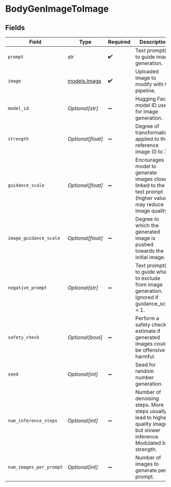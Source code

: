 # BodyGenImageToImage


## Fields

| Field                                                                                                                    | Type                                                                                                                     | Required                                                                                                                 | Description                                                                                                              |
| ------------------------------------------------------------------------------------------------------------------------ | ------------------------------------------------------------------------------------------------------------------------ | ------------------------------------------------------------------------------------------------------------------------ | ------------------------------------------------------------------------------------------------------------------------ |
| `prompt`                                                                                                                 | *str*                                                                                                                    | :heavy_check_mark:                                                                                                       | Text prompt(s) to guide image generation.                                                                                |
| `image`                                                                                                                  | [models.Image](../models/image.md)                                                                                       | :heavy_check_mark:                                                                                                       | Uploaded image to modify with the pipeline.                                                                              |
| `model_id`                                                                                                               | *Optional[str]*                                                                                                          | :heavy_minus_sign:                                                                                                       | Hugging Face model ID used for image generation.                                                                         |
| `strength`                                                                                                               | *Optional[float]*                                                                                                        | :heavy_minus_sign:                                                                                                       | Degree of transformation applied to the reference image (0 to 1).                                                        |
| `guidance_scale`                                                                                                         | *Optional[float]*                                                                                                        | :heavy_minus_sign:                                                                                                       | Encourages model to generate images closely linked to the text prompt (higher values may reduce image quality).          |
| `image_guidance_scale`                                                                                                   | *Optional[float]*                                                                                                        | :heavy_minus_sign:                                                                                                       | Degree to which the generated image is pushed towards the initial image.                                                 |
| `negative_prompt`                                                                                                        | *Optional[str]*                                                                                                          | :heavy_minus_sign:                                                                                                       | Text prompt(s) to guide what to exclude from image generation. Ignored if guidance_scale < 1.                            |
| `safety_check`                                                                                                           | *Optional[bool]*                                                                                                         | :heavy_minus_sign:                                                                                                       | Perform a safety check to estimate if generated images could be offensive or harmful.                                    |
| `seed`                                                                                                                   | *Optional[int]*                                                                                                          | :heavy_minus_sign:                                                                                                       | Seed for random number generation.                                                                                       |
| `num_inference_steps`                                                                                                    | *Optional[int]*                                                                                                          | :heavy_minus_sign:                                                                                                       | Number of denoising steps. More steps usually lead to higher quality images but slower inference. Modulated by strength. |
| `num_images_per_prompt`                                                                                                  | *Optional[int]*                                                                                                          | :heavy_minus_sign:                                                                                                       | Number of images to generate per prompt.                                                                                 |